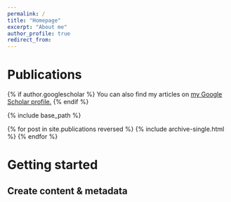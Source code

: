 ```yaml
---
permalink: /
title: "Homepage"
excerpt: "About me"
author_profile: true
redirect_from: 
---
```

Publications
======

{% if author.googlescholar %}
  You can also find my articles on <u><a href="{{author.googlescholar}}">my Google Scholar profile</a>.</u>
{% endif %}

{% include base_path %}

{% for post in site.publications reversed %}
  {% include archive-single.html %}
{% endfor %}

Getting started
======

Create content & metadata
------

